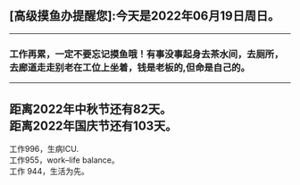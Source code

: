 ## [高级摸鱼办提醒您]:今天是2022年06月19日周日。
---
### 工作再累，一定不要忘记摸鱼哦！有事没事起身去茶水间，去厕所，去廊道走走别老在工位上坐着，钱是老板的,但命是自己的。
---
距离2022年中秋节还有82天。  
距离2022年国庆节还有103天。  
---
工作996，生病ICU.  
工作955，work–life balance。  
工作 944，生活为先。